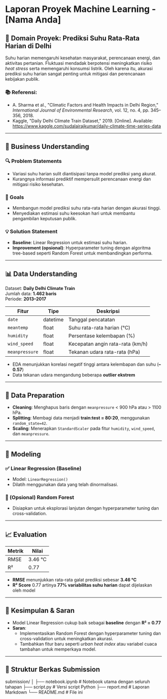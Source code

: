 # Laporan Proyek Machine Learning - [Nama Anda]

## 📌 Domain Proyek: Prediksi Suhu Rata-Rata Harian di Delhi

Suhu harian memengaruhi kesehatan masyarakat, perencanaan energi, dan aktivitas pertanian. Fluktuasi mendadak berpotensi meningkatkan risiko *heat stress* serta memengaruhi konsumsi listrik. Oleh karena itu, akurasi prediksi suhu harian sangat penting untuk mitigasi dan perencanaan kebijakan publik.

### 📚 Referensi:
- A. Sharma et al., "Climatic Factors and Health Impacts in Delhi Region," *International Journal of Environmental Research*, vol. 12, no. 4, pp. 345–356, 2018.
- Kaggle, "Daily Delhi Climate Train Dataset," 2019. [Online]. Available: https://www.kaggle.com/sudalairajkumar/daily-climate-time-series-data

---

## 🎯 Business Understanding

### 🔍 Problem Statements
- Variasi suhu harian sulit diantisipasi tanpa model prediksi yang akurat.
- Kurangnya informasi prediktif mempersulit perencanaan energi dan mitigasi risiko kesehatan.

### 🎯 Goals
- Membangun model prediksi suhu rata-rata harian dengan akurasi tinggi.
- Menyediakan estimasi suhu keesokan hari untuk membantu pengambilan keputusan publik.

### 💡 Solution Statement
- **Baseline**: Linear Regression untuk estimasi suhu harian.
- **Improvement (opsional)**: Hyperparameter tuning dengan algoritma tree-based seperti Random Forest untuk membandingkan performa.

---

## 📊 Data Understanding

Dataset: **Daily Delhi Climate Train**  
Jumlah data: **1.462 baris**  
Periode: **2013–2017**

| Fitur         | Tipe     | Deskripsi                            |
|---------------|----------|--------------------------------------|
| `date`        | datetime | Tanggal pencatatan                   |
| `meantemp`    | float    | Suhu rata-rata harian (°C)           |
| `humidity`    | float    | Persentase kelembapan (%)            |
| `wind_speed`  | float    | Kecepatan angin rata-rata (km/h)     |
| `meanpressure`| float    | Tekanan udara rata-rata (hPa)        |

- EDA menunjukkan korelasi negatif tinggi antara kelembapan dan suhu (**–0.57**)
- Data tekanan udara mengandung beberapa **outlier ekstrem**

---

## 🧹 Data Preparation

- **Cleaning**: Menghapus baris dengan `meanpressure` < 900 hPa atau > 1100 hPa.
- **Splitting**: Membagi data menjadi **train:test = 80:20**, menggunakan `random_state=42`.
- **Scaling**: Menerapkan `StandardScaler` pada fitur `humidity`, `wind_speed`, dan `meanpressure`.

---

## 🔧 Modeling

### ✅ Linear Regression (Baseline)
- Model: `LinearRegression()`
- Dilatih menggunakan data yang telah dinormalisasi.

### 🌲 (Opsional) Random Forest
- Disiapkan untuk eksplorasi lanjutan dengan hyperparameter tuning dan cross-validation.

---

## 📈 Evaluation

| Metrik | Nilai     |
|--------|-----------|
| RMSE   | 3.46 °C   |
| R²     | 0.77      |

- **RMSE** menunjukkan rata-rata galat prediksi sebesar **3.46 °C**
- **R² Score** 0.77 artinya **77% variabilitas suhu harian** dapat dijelaskan oleh model

---

## 🧾 Kesimpulan & Saran

- Model Linear Regression cukup baik sebagai **baseline** dengan **R² = 0.77**
- **Saran**:
  - Implementasikan Random Forest dengan hyperparameter tuning dan cross-validation untuk meningkatkan akurasi.
  - Tambahkan fitur baru seperti *urban heat index* atau variabel cuaca tambahan untuk memperkaya model.

---

## 📁 Struktur Berkas Submission

submission/
│
├── notebook.ipynb # Notebook utama dengan seluruh tahapan
├── script.py # Versi script Python
├── report.md # Laporan Markdown
└── README.md # File ini
